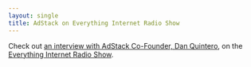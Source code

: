 ```yaml
---
layout: single
title: AdStack on Everything Internet Radio Show
---
```

Check out [an interview with AdStack Co-Founder, Dan Quintero](https://itunes.apple.com/us/podcast/everything-internet-radio/id387797403), on the [Everything Internet Radio Show](http://www.eiradioshow.com/).